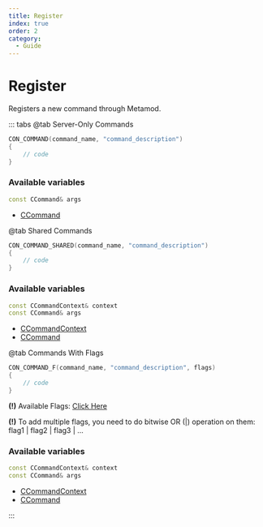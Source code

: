 ```yaml
---
title: Register
index: true
order: 2
category:
  - Guide
---
```


# Register
Registers a new command through Metamod.

::: tabs
@tab Server-Only Commands
```cpp
CON_COMMAND(command_name, "command_description")
{
    // code
}
```

### Available variables

```cpp
const CCommand& args
```

- [CCommand](https://github.com/alliedmodders/hl2sdk/blob/cs2/public/tier1/convar.h#L316-L352)

@tab Shared Commands
```cpp
CON_COMMAND_SHARED(command_name, "command_description")
{
    // code
}
```

### Available variables

```cpp
const CCommandContext& context
const CCommand& args
```

- [CCommandContext](https://github.com/alliedmodders/hl2sdk/blob/cs2/public/tier1/convar.h#L74-L95)
- [CCommand](https://github.com/alliedmodders/hl2sdk/blob/cs2/public/tier1/convar.h#L316-L352)

@tab Commands With Flags
```cpp
CON_COMMAND_F(command_name, "command_description", flags)
{
    // code
}
```

**(!)** Available Flags: [Click Here](https://github.com/alliedmodders/hl2sdk/blob/cs2/public/tier1/convar.h#L132-L182)

**(!)** To add multiple flags, you need to do bitwise OR (|) operation on them: flag1 | flag2 | flag3 | ...

### Available variables

```cpp
const CCommandContext& context
const CCommand& args
```

- [CCommandContext](https://github.com/alliedmodders/hl2sdk/blob/cs2/public/tier1/convar.h#L74-L95)
- [CCommand](https://github.com/alliedmodders/hl2sdk/blob/cs2/public/tier1/convar.h#L316-L352)

:::
